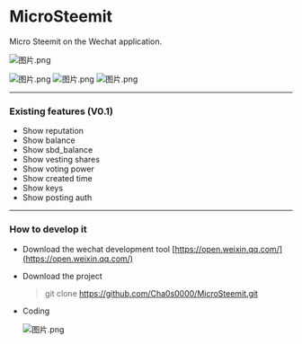 # MicroSteemit

Micro Steemit on the Wechat application.

![图片.png](https://res.cloudinary.com/hpiynhbhq/image/upload/v1519723210/wv1jwid1ypf3cosp8hbc.png)

![图片.png](https://res.cloudinary.com/hpiynhbhq/image/upload/v1519723230/upwbqnw4zgs5tkp5ijfq.png)
![图片.png](https://res.cloudinary.com/hpiynhbhq/image/upload/v1519723237/uqyizuyu3nzpmwwtkneq.png)
![图片.png](https://res.cloudinary.com/hpiynhbhq/image/upload/v1519723244/barf0hokb777aa7dlybd.png)



---

### Existing features  (V0.1)

- Show reputation
- Show balance
- Show sbd_balance
- Show vesting shares
- Show voting power
- Show created time
- Show keys
- Show posting auth

---

### How to develop it 

- Download the wechat development tool [https://open.weixin.qq.com/](https://open.weixin.qq.com/)

- Download the project

  > git clone https://github.com/Cha0s0000/MicroSteemit.git

- Coding

  ![图片.png](https://res.cloudinary.com/hpiynhbhq/image/upload/v1519723553/qqgj5dtne0xzd50jhery.png)